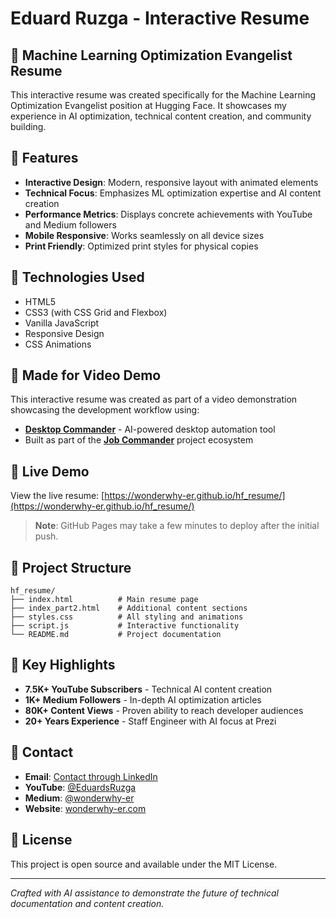 # Eduard Ruzga - Interactive Resume

## 🤗 Machine Learning Optimization Evangelist Resume

This interactive resume was created specifically for the Machine Learning Optimization Evangelist position at Hugging Face. It showcases my experience in AI optimization, technical content creation, and community building.

## 🌟 Features

- **Interactive Design**: Modern, responsive layout with animated elements
- **Technical Focus**: Emphasizes ML optimization expertise and AI content creation
- **Performance Metrics**: Displays concrete achievements with YouTube and Medium followers
- **Mobile Responsive**: Works seamlessly on all device sizes
- **Print Friendly**: Optimized print styles for physical copies

## 🔧 Technologies Used

- HTML5
- CSS3 (with CSS Grid and Flexbox)
- Vanilla JavaScript
- Responsive Design
- CSS Animations

## 🎥 Made for Video Demo

This interactive resume was created as part of a video demonstration showcasing the development workflow using:

- **[Desktop Commander](https://desktopcommander.app/)** - AI-powered desktop automation tool
- Built as part of the **[Job Commander](https://jobcommander.app/)** project ecosystem

## 🚀 Live Demo

View the live resume: [https://wonderwhy-er.github.io/hf_resume/](https://wonderwhy-er.github.io/hf_resume/)

> **Note**: GitHub Pages may take a few minutes to deploy after the initial push.

## 📁 Project Structure

```
hf_resume/
├── index.html          # Main resume page
├── index_part2.html    # Additional content sections
├── styles.css          # All styling and animations
├── script.js           # Interactive functionality
└── README.md           # Project documentation
```

## 🔗 Key Highlights

- **7.5K+ YouTube Subscribers** - Technical AI content creation
- **1K+ Medium Followers** - In-depth AI optimization articles
- **80K+ Content Views** - Proven ability to reach developer audiences
- **20+ Years Experience** - Staff Engineer with AI focus at Prezi

## 📧 Contact

- **Email**: [Contact through LinkedIn](https://linkedin.com/in/eduardruzga)
- **YouTube**: [@EduardsRuzga](https://youtube.com/@EduardsRuzga)
- **Medium**: [@wonderwhy-er](https://medium.com/@wonderwhy-er)
- **Website**: [wonderwhy-er.com](https://wonderwhy-er.com)

## 📄 License

This project is open source and available under the MIT License.

---

*Crafted with AI assistance to demonstrate the future of technical documentation and content creation.*